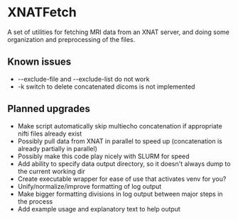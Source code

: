 # XNATFetch
A set of utilities for fetching MRI data from an XNAT server, and doing some organization and preprocessing of the files.

## Known issues
* --exclude-file and --exclude-list do not work
* -k switch to delete concatenated dicoms is not implemented

## Planned upgrades
* Make script automatically skip multiecho concatenation if appropriate nifti files already exist
* Possibly pull data from XNAT in parallel to speed up (concatenation is already partially in parallel)
* Possibly make this code play nicely with SLURM for speed
* Add ability to specify data output directory, so it doesn't always dump to the current working dir
* Create executable wrapper for ease of use that activates venv for you?
* Unify/normalize/improve formatting of log output
* Make bigger formatting divisions in log output between major steps in the process
* Add example usage and explanatory text to help output
